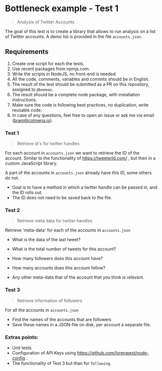 # Bottleneck example - Test 1

> Analysis of Twitter Accounts

The goal of this test is to create a library that allows to run analysis on a list of Twitter accounts.
A demo list is provided in the file `accounts.json`.

## Requirements

1. Create one script for each the tests.
1. Use recent packages from npmjs.com.
1. Write the scripts in NodeJS, no front-end is needed.
1. All the code, comments, variables and commits should be in English.
1. The result of the test should be submitted as a PR on this repository, assigned to `@beeman`.
1. The result should be a complete node package, with installation instructions.
1. Make sure the code is following best practices, no duplication, write reusable code.
1. In case of any questions, feel free to open an issue or ask me via email (bram@colmena.io).

### Test 1

> Retrieve id's for twitter handles

For each account in `accounts.json` we want to retrieve the ID of the account.
Similar to the functionality of https://tweeterid.com/ ,  but then in a custom JavaScript library.

A part of the accounts in `accounts.json` already have this ID, some others do not.

- Goal is to have a method in which a twitter handle can be passed in, and the ID rolls out.
- The ID does not need to be saved back to the file.

### Test 2

> Retrieve meta data for twitter handles

Retrieve 'meta-data' for each of the accounts in `accounts.json`

- What is the data of the last tweet?
- What is the total number of tweets for this account?
- How many followers does this account have?
- How many accounts does this account follow?

- Any other meta-data that of the account that you think is relevant.

### Test 3

> Retrieve information of followers

For all the accounts in `accounts.json`

- Find the names of the accounts that are followers
- Save these names in a JSON-file on disk, per account a separate file.

### Extras points:

- Unit tests.
- Configuration of API Keys using https://github.com/lorenwest/node-config .
- The functionality of Test 3 but than for `following`.
